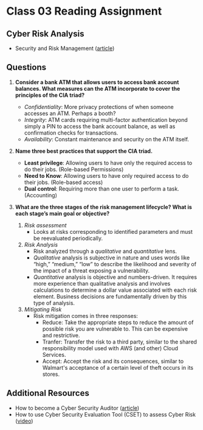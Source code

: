 # Class 03 Reading Assignment

## Cyber Risk Analysis

- Security and Risk Management ([article](https://resources.infosecinstitute.com/certifications/cissp/security-risk-management/))

## Questions

1. **Consider a bank ATM that allows users to access bank account balances. What measures can the ATM incorporate to cover the principles of the CIA triad?**
    - *Confidentiality*: More privacy protections of when someone accesses an ATM. Perhaps a booth?
    - *Integrity*: ATM cards requiring multi-factor authentication beyond simply a PIN to access the bank account balance, as well as confirmation checks for transactions.
    - *Availability*: Constant maintenance and security on the ATM itself.

2. **Name three best practices that support the CIA triad.**
    - **Least privilege**: Allowing users to have only the required access to do their jobs. (Role-based Permissions)
    - **Need to Know**: Allowing users to have only required access to do their jobs. (Role-based access)
    - **Dual control**: Requiring more than one user to perform a task. (Accounting)

3. **What are the three stages of the risk management lifecycle? What is each stage’s main goal or objective?**
    1. *Risk assessment*
        - Looks at risks corresponding to identified parameters and must be reevaluated periodically.
    2. *Risk Analysis*
        - Risk analyzed through a *qualitative* and *quantitative* lens.
        - *Qualitative* analysis is subjective in nature and uses words like “high,” “medium,” “low” to describe the likelihood and severity of the impact of a threat exposing a vulnerability.
        - *Quantitative* analysis is objective and numbers-driven. It requires more experience than qualitative analysis and involves calculations to determine a dollar value associated with each risk element. Business decisions are fundamentally driven by this type of analysis.
    3. *Mitigating Risk*
        - Risk mitigation comes in three responses:
          - Reduce: Take the appropriate steps to reduce the amount of possible risk you are vulnerable to. This can be expensive and restrictive.
          - Tranfer: Transfer the risk to a third party, similar to the shared responsibility model used with AWS (and other) Cloud Services.
          - Accept: Accept the risk and its consequences, similar to Walmart's acceptance of a certain level of theft occurs in its stores.

## Additional Resources

- How to become a Cyber Security Auditor ([article](https://www.cybersecurityeducation.org/careers/security-auditor/))
- How to use Cyber Security Evaluation Tool (CSET) to assess Cyber Risk ([video](https://www.youtube.com/watch?v=1PVC-fwnxp4))
